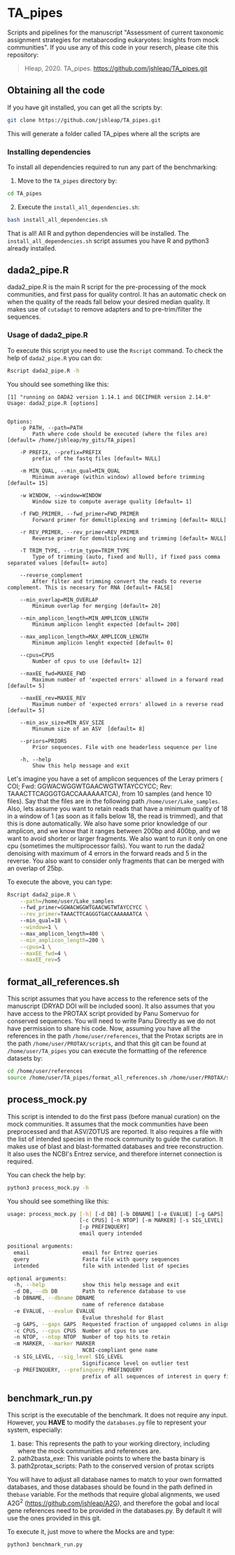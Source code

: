 # TA_pipes
Scripts and pipelines for the manuscript "Assessment of current taxonomic
 assignment strategies for metabarcoding eukaryotes: Insights from mock 
 communities". If you use any of this code in your reserch, please cite
 this repository:
> Hleap, 2020. TA_pipes. https://github.com/jshleap/TA_pipes.git

## Obtaining all the code
If you have git installed, you can get all the scripts by:
```bash
git clone https://github.com/jshleap/TA_pipes.git
```
This will generate a folder called TA_pipes where all the scripts are

### Installing dependencies
To install all dependencies required to run any part of the benchmarking:

1. Move to the `TA_pipes` directory by:
```bash
cd TA_pipes
```
2. Execute the `install_all_dependencies.sh`:
```bash
bash install_all_dependencies.sh
```

That is all! All R and python dependencies will be installed. The
`install_all_dependencies.sh` script assumes you have R and python3 already 
installed.

## dada2_pipe.R
dada2_pipe.R is the main R script for the pre-processing of the mock 
communities, and first pass for quality control. It has an automatic check
on when the quality of the reads fall below your desired median quality.
It makes use of `cutadapt` to remove adapters and to pre-trim/filter the\
 sequences.
 
### Usage of dada2_pipe.R
To execute this script you need to use the `Rscript` command. To check the
help of `dada2_pipe.R` you can do:

```bash
Rscript dada2_pipe.R -h
```
You should see something like this:

```
[1] "running on DADA2 version 1.14.1 and DECIPHER version 2.14.0"
Usage: dada2_pipe.R [options]


Options:
	-p PATH, --path=PATH
		Path where code should be executed (where the files are) [default= /home/jshleap/my_gits/TA_pipes]

	-P PREFIX, --prefix=PREFIX
		prefix of the fastq files [default= NULL]

	-m MIN_QUAL, --min_qual=MIN_QUAL
		Minimum average (within window) allowed before trimming [default= 15]

	-w WINDOW, --window=WINDOW
		Window size to compute average quality [default= 1]

	-f FWD_PRIMER, --fwd_primer=FWD_PRIMER
		Forward primer for demultiplexing and trimming [default= NULL]

	-r REV_PRIMER, --rev_primer=REV_PRIMER
		Reverse primer for demultiplexing and trimming [default= NULL]

	-T TRIM_TYPE, --trim_type=TRIM_TYPE
		Type of trimming (auto, fixed and Null), if fixed pass comma separated values [default= auto]

	--reverse_complement
		After filter and trimming convert the reads to reverse complement. This is necesary for RNA [default= FALSE]

	--min_overlap=MIN_OVERLAP
		Minimum overlap for merging [default= 20]

	--min_amplicon_length=MIN_AMPLICON_LENGTH
		Minimum amplicon lenght expected [default= 200]

	--max_amplicon_length=MAX_AMPLICON_LENGTH
		Minimum amplicon lenght expected [default= 0]

	--cpus=CPUS
		Number of cpus to use [default= 12]

	--maxEE_fwd=MAXEE_FWD
		Maximum number of 'expected errors' allowed in a forward read [default= 5]

	--maxEE_rev=MAXEE_REV
		Maximum number of 'expected errors' allowed in a reverse read [default= 5]

	--min_asv_size=MIN_ASV_SIZE
		Minumum size of an ASV  [default= 8]

	--priors=PRIORS
		Prior sequences. File with one headerless sequence per line

	-h, --help
		Show this help message and exit

```

Let's imagine you have a set of amplicon sequences of the Leray primers ( COI; 
Fwd: GGWACWGGWTGAACWGTWTAYCCYCC; Rev: TAAACTTCAGGGTGACCAAAAAATCA), from 10 
samples (and hence 10 files). Say that the  files are in the following path
`/home/user/Lake_samples`. Also, lets assume you want to retain reads that have
 a minimum quality of 18 in a window of 1 (as soon as it falls below 18, the 
 read is trimmed), and that this is done automatically. We also have some prior 
 knowledge of our amplicon, and we know that it ranges between 200bp and 400bp,
  and we want to avoid shorter or larger fragments. We also want to run it only
   on one cpu (sometimes the  multiprocessor fails). You want to run the dada2
   denoising with maximum of 4 errors in the forward reads and 5 in the reverse.
 You also want to consider only fragments that can be merged with an overlap of
 25bp. 
 

To execute the above, you can type:

```bash
Rscript dada2_pipe.R \
    --path=/home/user/Lake_samples
    --fwd_primer=GGWACWGGWTGAACWGTWTAYCCYCC \
    --rev_primer=TAAACTTCAGGGTGACCAAAAAATCA \ 
    --min_qual=18 \
    --window=1 \    
    --max_amplicon_length=400 \
    --min_amplicon_length=200 \
    --cpus=1 \
    --maxEE_fwd=4 \
    --maxEE_rev=5
```

## format_all_references.sh
This script assumes that you have access to the reference sets of the
manuscript (DRYAD DOI will be included soon). It also assumes that you
have access to the PROTAX script provided by Panu Somervuo for conserved
sequences. You will need to write Panu Directly as we do not have permission
to share his code.
Now, assuming you have all the references in the path `/home/user/references`,
that the Protax scripts are in the path `/home/user/PROTAX/scripts`, and
that this git can be found at `/home/user/TA_pipes` you can execute the 
formatting of the reference datasets by:

```bash
cd /home/user/references 
source /home/user/TA_pipes/format_all_references.sh /home/user/PROTAX/scripts
```

## process_mock.py
This script is intended to do the first pass (before manual curation) on
the mock communities. It assumes that the mock communities have been 
preprocessed and that ASV/ZOTUS are reported. It also requires a file with
the list of intended species in the mock community to guide the curation.
It makes use of blast and blast-formatted databases and tree reconstruction.
It also uses the NCBI's Entrez service, and therefore internet connection
is required.

You can check the help by:

```bash
python3 process_mock.py -h
```

You should see something like this:

```bash
usage: process_mock.py [-h] [-d DB] [-b DBNAME] [-e EVALUE] [-g GAPS]
                       [-c CPUS] [-n NTOP] [-m MARKER] [-s SIG_LEVEL]
                       [-p PREFINQUERY]
                       email query intended

positional arguments:
  email                 email for Entrez queries
  query                 Fasta file with query sequences
  intended              file with intended list of species

optional arguments:
  -h, --help            show this help message and exit
  -d DB, --db DB        Path to reference database to use
  -b DBNAME, --dbname DBNAME
                        name of reference database
  -e EVALUE, --evalue EVALUE
                        Evalue threshold for Blast
  -g GAPS, --gaps GAPS  Requested fraction of ungapped columns in alignment
  -c CPUS, --cpus CPUS  Number of cpus to use
  -n NTOP, --ntop NTOP  Number of top hits to retain
  -m MARKER, --marker MARKER
                        NCBI-compliant gene name
  -s SIG_LEVEL, --sig_level SIG_LEVEL
                        Significance level on outlier test
  -p PREFINQUERY, --prefinquery PREFINQUERY
                        prefix of all sequences of interest in query file
```

## benchmark_run.py
This script is the executable of the benchmark. It does not
require any input. However, you **HAVE** to modify the `databases.py`
file to represent your system, especially:
1. base: This represents the path to your working directory, including where
the mock communities and references are.
2. path2basta_exe: This variable points to where the basta binary is
3. path2protax_scripts: Path to the conserved version of protax scripts

You will have to adjust all database names to match to your own formatted
databases, and those databases should be found in the path defined in the`base`
variable. For the  methods that require global alignments, we used 
A2G<sup>2</sup> (https://github.com/jshleap/A2G), and therefore the gobal
and local gene references need to be provided in the databases.py. By default
it will use the ones provided in this git.

To execute it, just move to where the Mocks are and type:

```bash
python3 benchmark_run.py
```

